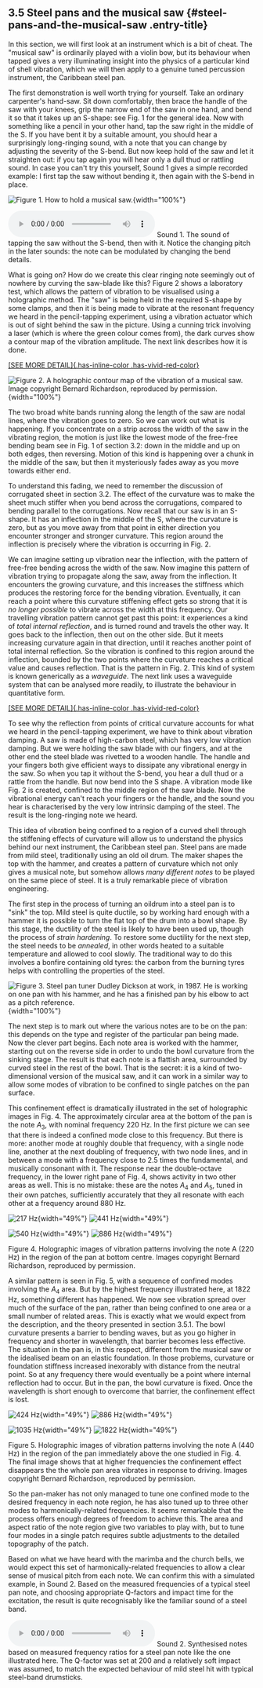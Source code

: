 ## 3.5 Steel pans and the musical saw {#steel-pans-and-the-musical-saw .entry-title}



In this section, we will first look at an instrument which is a bit of
cheat. The "musical saw" is ordinarily played with a violin bow, but its
behaviour when tapped gives a very illuminating insight into the physics
of a particular kind of shell vibration, which we will then apply to a
genuine tuned percussion instrument, the Caribbean steel pan.

The first demonstration is well worth trying for yourself. Take an
ordinary carpenter's hand-saw. Sit down comfortably, then brace the
handle of the saw with your knees, grip the narrow end of the saw in one
hand, and bend it so that it takes up an S-shape: see Fig. 1 for the
general idea. Now with something like a pencil in your other hand, tap
the saw right in the middle of the S. If you have bent it by a suitable
amount, you should hear a surprisingly long-ringing sound, with a note
that you can change by adjusting the severity of the S-bend. But now
keep hold of the saw and let it straighten out: if you tap again you
will hear only a dull thud or rattling sound. In case you can't try this
yourself, Sound 1 gives a simple recorded example: I first tap the saw
without bending it, then again with the S-bend in place.

![Figure 1. How to hold a musical
saw.](uploads/2020/09/saw_tap_2.jpg){width="100%"}

<audio controls="" src="uploads/2020/09/saw_taps.mp3"></audio>
Sound 1. The sound of tapping the saw without the S-bend, then with it.
Notice the changing pitch in the later sounds: the note can be modulated
by changing the bend details.

What is going on? How do we create this clear ringing note seemingly out
of nowhere by curving the saw-blade like this? Figure 2 shows a
laboratory test, which allows the pattern of vibration to be visualised
using a holographic method. The "saw" is being held in the required
S-shape by some clamps, and then it is being made to vibrate at the
resonant frequency we heard in the pencil-tapping experiment, using a
vibration actuator which is out of sight behind the saw in the picture.
Using a cunning trick involving a laser (which is where the green colour
comes from), the dark curves show a contour map of the vibration
amplitude. The next link describes how it is done.

[[SEE MORE DETAIL]{.has-inline-color
.has-vivid-red-color}](#time-average-holography)

![Figure 2. A holographic contour map of the vibration of a musical saw.
Image copyright Bernard Richardson, reproduced by
permission.](uploads/2020/09/Musical-Saw-1-994-Hz.jpg){width="100%"}

The two broad white bands running along the length of the saw are nodal
lines, where the vibration goes to zero. So we can work out what is
happening. If you concentrate on a strip across the width of the saw in
the vibrating region, the motion is just like the lowest mode of the
free-free bending beam see in Fig. 1 of section 3.2: down in the middle
and up on both edges, then reversing. Motion of this kind is happening
over a chunk in the middle of the saw, but then it mysteriously fades
away as you move towards either end.

To understand this fading, we need to remember the discussion of
corrugated sheet in section 3.2. The effect of the curvature was to make
the sheet much stiffer when you bend across the corrugations, compared
to bending parallel to the corrugations. Now recall that our saw is in
an S-shape. It has an inflection in the middle of the S, where the
curvature is zero, but as you move away from that point in either
direction you encounter stronger and stronger curvature. This region
around the inflection is precisely where the vibration is occurring in
Fig. 2.

We can imagine setting up vibration near the inflection, with the
pattern of free-free bending across the width of the saw. Now imagine
this pattern of vibration trying to propagate along the saw, away from
the inflection. It encounters the growing curvature, and this increases
the stiffness which produces the restoring force for the bending
vibration. Eventually, it can reach a point where this curvature
stiffening effect gets so strong that it is *no longer possible* to
vibrate across the width at this frequency. Our travelling vibration
pattern cannot get past this point: it experiences a kind of *total
internal reflection*, and is turned round and travels the other way. It
goes back to the inflection, then out on the other side. But it meets
increasing curvature again in that direction, until it reaches another
point of total internal reflection. So the vibration is confined to this
region around the inflection, bounded by the two points where the
curvature reaches a critical value and causes reflection. That is the
pattern in Fig. 2. This kind of system is known generically as a
*waveguide*. The next link uses a waveguide system that can be analysed
more readily, to illustrate the behaviour in quantitative form.

[[SEE MORE DETAIL]{.has-inline-color
.has-vivid-red-color}](#illustrating-waveguide-reflection-the-beam-on-an-elastic-foundation)

To see why the reflection from points of critical curvature accounts for
what we heard in the pencil-tapping experiment, we have to think about
vibration damping. A saw is made of high-carbon steel, which has very
low vibration damping. But we were holding the saw blade with our
fingers, and at the other end the steel blade was rivetted to a wooden
handle. The handle and your fingers both give efficient ways to
dissipate any vibrational energy in the saw. So when you tap it without
the S-bend, you hear a dull thud or a rattle from the handle. But now
bend into the S shape. A vibration mode like Fig. 2 is created, confined
to the middle region of the saw blade. Now the vibrational energy can't
reach your fingers or the handle, and the sound you hear is
characterised by the very low intrinsic damping of the steel. The result
is the long-ringing note we heard.

This idea of vibration being confined to a region of a curved shell
through the stiffening effects of curvature will allow us to understand
the physics behind our next instrument, the Caribbean steel pan. Steel
pans are made from mild steel, traditionally using an old oil drum. The
maker shapes the top with the hammer, and creates a pattern of curvature
which not only gives a musical note, but somehow allows *many different
notes* to be played on the same piece of steel. It is a truly remarkable
piece of vibration engineering.

The first step in the process of turning an oildrum into a steel pan is
to "sink" the top. Mild steel is quite ductile, so by working hard
enough with a hammer it is possible to turn the flat top of the drum
into a bowl shape. By this stage, the ductility of the steel is likely
to have been used up, though the process of *strain hardening*. To
restore some ductility for the next step, the steel needs to be
*annealed*, in other words heated to a suitable temperature and allowed
to cool slowly. The traditional way to do this involves a bonfire
containing old tyres: the carbon from the burning tyres helps with
controlling the properties of the steel.

![Figure 3. Steel pan tuner Dudley Dickson at work, in 1987. He is
working on one pan with his hammer, and he has a finished pan by his
elbow to act as a pitch
reference.](uploads/2020/09/Dudley-pans-2-1.jpg){width="100%"}

The next step is to mark out where the various notes are to be on the
pan: this depends on the type and register of the particular pan being
made. Now the clever part begins. Each note area is worked with the
hammer, starting out on the reverse side in order to undo the bowl
curvature from the sinking stage. The result is that each note is a
flattish area, surrounded by curved steel in the rest of the bowl. That
is the secret: it is a kind of two-dimensional version of the musical
saw, and it can work in a similar way to allow some modes of vibration
to be confined to single patches on the pan surface.

This confinement effect is dramatically illustrated in the set of
holographic images in Fig. 4. The approximately circular area at the
bottom of the pan is the note $A_3$, with nominal frequency 220 Hz. In
the first picture we can see that there is indeed a confined mode close
to this frequency. But there is more: another mode at roughly double
that frequency, with a single node line, another at the next doubling of
frequency, with two node lines, and in between a mode with a frequency
close to 2.5 times the fundamental, and musically consonant with it. The
response near the double-octave frequency, in the lower right pane of
Fig. 4, shows activity in two other areas as well. This is no mistake:
these are the notes $A_4$ and $A_5$, tuned in their own patches,
sufficiently accurately that they all resonate with each other at a
frequency around 880 Hz.

![217
Hz](uploads/2020/09/Steel-Pan-01.jpg){width="49%"}
![441
Hz](uploads/2020/09/Steel-Pan-02.jpg){width="49%"}

![540
Hz](uploads/2020/09/Steel-Pan-03.jpg){width="49%"}
![886
Hz](uploads/2020/09/Steel-Pan-05.jpg){width="49%"}

Figure 4. Holographic images of vibration patterns involving the note A
(220 Hz) in the region of the pan at bottom centre. Images copyright
Bernard Richardson, reproduced by permission.

A similar pattern is seen in Fig. 5, with a sequence of confined modes
involving the $A_4$ area. But by the highest frequency illustrated
here, at 1822 Hz, something different has happened. We now see vibration
spread over much of the surface of the pan, rather than being confined
to one area or a small number of related areas. This is exactly what we
would expect from the description, and the theory presented in section
3.5.1. The bowl curvature presents a barrier to bending waves, but as
you go higher in frequency and shorter in wavelength, that barrier
becomes less effective. The situation in the pan is, in this respect,
different from the musical saw or the idealised beam on an elastic
foundation. In those problems, curvature or foundation stiffness
increased inexorably with distance from the neutral point. So at any
frequency there would eventually be a point where internal reflection
had to occur. But in the pan, the bowl curvature is fixed. Once the
wavelength is short enough to overcome that barrier, the confinement
effect is lost.

![424
Hz](uploads/2020/09/Steel-Pan-08.jpg){width="49%"}
![886
Hz](uploads/2020/09/Steel-Pan-05-1.jpg){width="49%"}

![1035
Hz](uploads/2020/09/Steel-Pan-10.jpg){width="49%"}
![1822
Hz](uploads/2020/09/Steel-Pan-11.jpg){width="49%"}

Figure 5. Holographic images of vibration patterns involving the note A
(440 Hz) in the region of the pan immediately above the one studied in
Fig. 4. The final image shows that at higher frequencies the confinement
effect disappears the the whole pan area vibrates in response to
driving. Images copyright Bernard Richardson, reproduced by permission.

So the pan-maker has not only managed to tune one confined mode to the
desired frequency in each note region, he has also tuned up to three
other modes to harmonically-related frequencies. It seems remarkable
that the process offers enough degrees of freedom to achieve this. The
area and aspect ratio of the note region give two variables to play
with, but to tune four modes in a single patch requires subtle
adjustments to the detailed topography of the patch.

Based on what we have heard with the marimba and the church bells, we
would expect this set of harmonically-related frequencies to allow a
clear sense of musical pitch from each note. We can confirm this with a
simulated example, in Sound 2. Based on the measured frequencies of a
typical steel pan note, and choosing appropriate Q-factors and impact
time for the excitation, the result is quite recognisably like the
familiar sound of a steel band.

<audio controls="" src="uploads/2020/09/synthout_pan_Q200_2.mp3"></audio>
Sound 2. Synthesised notes based on measured frequency ratios for a
steel pan note like the one illustrated here. The Q-factor was set at
200 and a relatively soft impact was assumed, to match the expected
behaviour of mild steel hit with typical steel-band drumsticks.


